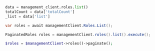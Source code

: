 ```python
data = management_client.roles.list()
totalCount = data['totalCount']
_list = data['list']
```

```csharp
var roles = await managementClient.Roles.List();
```

```java
PaginatedRoles roles = managementClient.roles().list().execute();
```

```php
$roles = $managementClient->roles()->paginate();
```
